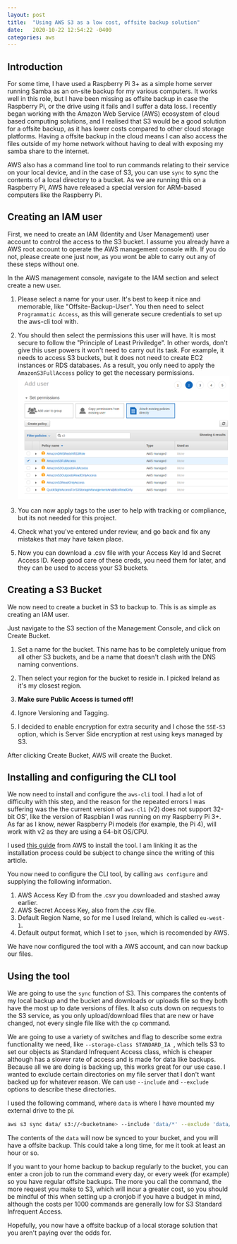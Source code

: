 ```yaml
---
layout: post
title:  "Using AWS S3 as a low cost, offsite backup solution"
date:   2020-10-22 12:54:22 -0400
categories: aws
---
```


## Introduction

For some time, I have used a Raspberry Pi 3+ as a simple home server running Samba as an on-site backup for my various computers. It works well in this role, but I have been missing as offsite backup in case the Raspberry Pi, or the drive using it fails and I suffer a data loss. I recently began working with the Amazon Web Service (AWS) ecosystem of cloud based computing solutions, and I realised that S3 would be a good solution for a offsite backup, as it has lower costs compared to other cloud storage platforms. Having a offsite backup in the cloud means I can also access the files outside of my home network without having to deal with exposing my samba share to the internet. 

AWS also has a command line tool to run commands relating to their service on your local device, and in the case of S3, you can use ```sync``` to sync the contents of a local directory to a bucket. As we are running this on a Raspberry Pi, AWS have released a special version for ARM-based computers like the Raspberry Pi.

## Creating an IAM user
First, we need to create an IAM (Identity and User Management) user account to control the access to the S3 bucket. I assume you already have a AWS root account to operate the AWS management console with. If you do not, please create one just now, as you wont be able to carry out any of these steps without one. 

In the AWS management console, navigate to the IAM section and select create a new user. 

1. Please select a name for your user. It's best to keep it nice and memorable, like "Offsite-Backup-User". You then need to select ```Programmatic Access```, as this will generate secure credentials to set up the aws-cli tool with. 

2. You should then select the permissions this user will have. It is most secure to follow the "Principle of Least Priviledge". In other words, don't give this user powers it won't need to carry out its task. For example, it needs to access S3 buckets, but it does not need to create EC2 instances or RDS databases. As a result, you only need to apply the ```AmazonS3FullAccess``` policy to get the necessary permissions. 
![policy-screenshot](/assets/homebackup/Screenshot_2020-10-03_10-53-08.png)

3. You can now apply tags to the user to help with tracking or compliance, but its not needed for this project.

4. Check what you've entered under review, and go back and fix any mistakes that may have taken place.

5. Now you can download a .csv file with your Access Key Id and Secret Access ID. Keep good care of these creds, you need them for later, and they can be used to access your S3 buckets. 

## Creating a S3 Bucket
We now need to create a bucket in S3 to backup to. This is as simple as creating an IAM user.

Just navigate to the S3 section of the Management Console, and click on Create Bucket.

1. Set a name for the bucket. This name has to be completely unique from all other S3 buckets, and be a name that doesn't clash with the DNS naming conventions. 

2. Then select your region for the bucket to reside in. I picked Ireland as it's my closest region. 

3. **Make sure Public Access is turned off!**

4. Ignore Versioning and Tagging.

5. I decided to enable encryption for extra security and I chose the ```SSE-S3``` option, which is Server Side encryption at rest using keys managed by S3. 

After clicking Create Bucket, AWS will create the Bucket.

## Installing and configuring the CLI tool

We now need to install and configure the ```aws-cli``` tool. I had a lot of difficulty with this step, and the reason for the repeated errors I was suffering was the the current version of ```aws-cli``` (v2) does not support 32-bit OS', like the version of Raspbian I was running on my Raspberry Pi 3+. As far as I know, newer Raspberry Pi models (for example, the Pi 4), will work with v2 as they are using a 64-bit OS/CPU. 

I used [this guide](https://docs.aws.amazon.com/cli/latest/userguide/install-linux.html) from AWS to install the tool. I am linking it as the installation process could be subject to change since the writing of this article. 

You now need to configure the CLI tool, by calling ```aws configure``` and supplying the following information.
1. AWS Access Key ID from the .csv you downloaded and stashed away earlier. 
2. AWS Secret Access Key, also from the .csv file.
3. Default Region Name, so for me I used Ireland, which is called ```eu-west-1```.
4. Default output format, which I set to ```json```, which is recomended by AWS.

We have now configured the tool with a AWS account, and can now backup our files. 
## Using the tool

We are going to use the ```sync``` function of S3. This compares the contents of my local backup and the bucket and downloads or uploads file so they both have the most up to date versions of files. It also cuts down on requests to the S3 service, as you only upload/download files that are new or have changed, not every single file like with the ```cp``` command. 

We are going to use a variety of switches and flag to describe some extra functionality we need, like ```--storage-class STANDARD_IA ```, which tells S3 to set our objects as Standard Infrequent Access class, which is cheaper although has a slower rate of access and is made for data like backups. Because all we are doing is backing up, this works great for our use case. I wanted to exclude certain directories on my file server that I don't want backed up for whatever reason. We can use ```--include``` and ```--exclude``` options to describe these directories. 

I used the following command, where ```data``` is where I have mounted my external drive to the pi. 

```bash
aws s3 sync data/ s3://<bucketname> --include 'data/*' --exclude 'data/Movies/*' --exclude 'data/TV Shows/*' --storage-class STANDARD_IA 
```

The contents of the ```data``` will now be synced to your bucket, and you will have a offsite backup. This could take a long time, for me it took at least an hour or so. 

If you want to your home backup to backup regularly to the bucket, you can enter a cron job to run the command every day, or every week (for example) so you have regular offsite backups. The more you call the command, the more request you make to S3, which will incur a greater cost, so you should be mindful of this when setting up a cronjob if you have a budget in mind, although the costs per 1000 commands are generally low for S3 Standard Infrequent Access. 

Hopefully, you now have a offsite backup of a local storage solution that you aren't paying over the odds for. 